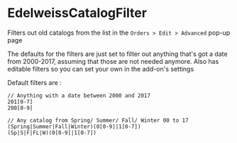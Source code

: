 # EdelweissCatalogFilter

Filters out old catalogs from the list in the `Orders > Edit > Advanced` pop-up page

The defaults for the filters are just set to filter out anything that's got a date from 2000-2017, assuming that those are not needed anymore.
Also has editable filters so you can set your own in the add-on's settings

Default filters are : 
```
// Anything with a date between 2000 and 2017
201[0-7]
200[0-9]

// Any catalog from Spring/ Summer/ Fall/ Winter 00 to 17
(Spring|Summer|Fall|Winter)(0[0-9]|1[0-7])
(Sp|S|F|FL|W)(0[0-9]|1[0-7])
```
